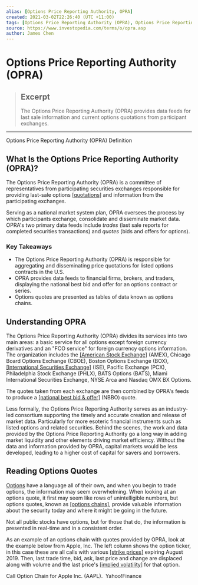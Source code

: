 ```yaml
---
alias: [Options Price Reporting Authority, OPRA]
created: 2021-03-02T22:26:40 (UTC +11:00)
tags: [Options Price Reporting Authority (OPRA), Options Price Reporting Authority (OPRA) Definition]
source: https://www.investopedia.com/terms/o/opra.asp
author: James Chen
---
```


# Options Price Reporting Authority (OPRA)

> ## Excerpt
> The Options Price Reporting Authority (OPRA) provides data feeds for last sale information and current options quotations from participant exchanges.

---

Options Price Reporting Authority (OPRA) Definition
## What Is the Options Price Reporting Authority (OPRA)?

The Options Price Reporting Authority (OPRA) is a committee of representatives from participating securities exchanges responsible for providing last-sale options [[quotations]](https://www.investopedia.com/terms/q/quotation.asp) and information from the participating exchanges.

Serving as a national market system plan, OPRA oversees the process by which participants exchange, consolidate and disseminate market data. OPRA's two primary data feeds include _trades_ (last sale reports for completed securities transactions) and _quotes_ (bids and offers for options).

### Key Takeaways

-   The Options Price Reporting Authority (OPRA) is responsible for aggregating and disseminating price quotations for listed options contracts in the U.S.
-   OPRA provides data feeds to financial firms, brokers, and traders, displaying the national best bid and offer for an options contract or series.
-   Options quotes are presented as tables of data known as options chains.

## Understanding OPRA

The Options Price Reporting Authority (OPRA) divides its services into two main areas: a basic service for all options except foreign currency derivatives and an "FCO service" for foreign currency options information. The organization includes the [[American Stock Exchange]](https://www.investopedia.com/terms/a/amex.asp) (AMEX), Chicago Board Options Exchange (CBOE), Boston Options Exchange (BOX), [[International Securities Exchange]](https://www.investopedia.com/terms/i/internationalsecurityexchange.asp) (ISE), Pacific Exchange (PCX), Philadelphia Stock Exchange (PHLX), BATS Options (BATS), Miami International Securities Exchange, NYSE Arca and Nasdaq OMX BX Options.

The quotes taken from each exchange are then combined by OPRA's feeds to produce a [[national best bid & offer]](https://www.investopedia.com/terms/n/nbbo.asp) (NBBO) quote.

Less formally, the Options Price Reporting Authority serves as an industry-led consortium supporting the timely and accurate creation and release of market data. Particularly for more esoteric financial instruments such as listed options and related securities. Behind the scenes, the work and data provided by the Options Price Reporting Authority go a long way in adding market liquidity and other elements driving market efficiency. Without the data and information provided by OPRA, capital markets would be less developed, leading to a higher cost of capital for savers and borrowers.

## Reading Options Quotes

[Options](https://www.investopedia.com/terms/o/option.asp) have a language all of their own, and when you begin to trade options, the information may seem overwhelming. When looking at an options quote, it first may seem like rows of unintelligible numbers, but options quotes, known as [[options chains]](https://www.investopedia.com/terms/o/optionchain.asp), provide valuable information about the security today and where it might be going in the future.

Not all public stocks have options, but for those that do, the information is presented in real-time and in a consistent order.

As an example of an options chain with quotes provided by OPRA, look at the example below from Apple, Inc. The left column shows the option ticker, in this case these are all calls with various [[strike prices]](https://www.investopedia.com/terms/s/strikeprice.asp) expiring August 2019. Then, last trade time, bid, ask, last price and change are displaced along with volume and the last price's [[implied volatility]](https://www.investopedia.com/terms/i/iv.asp) for that option.

Call Option Chain for Apple Inc. (AAPL).  Yahoo!Finance
